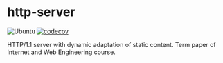 # http-server

![Ubuntu](https://github.com/buracchi/http-server/workflows/Ubuntu/badge.svg)
[![codecov](https://codecov.io/gh/buracchi/http-server/branch/master/graph/badge.svg?token=VD2EYKZJNM)](https://codecov.io/gh/buracchi/http-server)

HTTP/1.1 server with dynamic adaptation of static content. Term paper of Internet and Web Engineering course.
